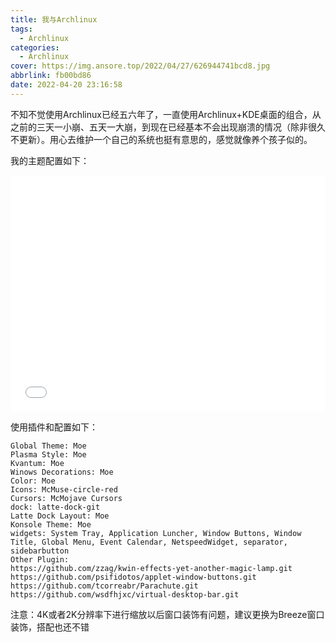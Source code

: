 ```yaml
---
title: 我与Archlinux
tags:
  - Archlinux
categories:
  - Archlinux
cover: https://img.ansore.top/2022/04/27/626944741bcd8.jpg
abbrlink: fb00bd86
date: 2022-04-20 23:16:58
---
```


不知不觉使用Archlinux已经五六年了，一直使用Archlinux+KDE桌面的组合，从之前的三天一小崩、五天一大崩，到现在已经基本不会出现崩溃的情况（除非很久不更新）。用心去维护一个自己的系统也挺有意思的，感觉就像养个孩子似的。

我的主题配置如下：

<div style="position:relative; padding-bottom: 75%; width:100%; height:0;">
  <iframe src="//player.bilibili.com/player.html?aid=585924344&bvid=BV1bz4y1z7oV&cid=276101028&page=1" scrolling="no" border="0" frameborder="no" framespacing="0" allowfullscreen="true" style="position: absolute; width: 100%; height: 100%; left: 0; top: 0;"> </iframe>
</div>

使用插件和配置如下：

```
Global Theme: Moe
Plasma Style: Moe
Kvantum: Moe
Winows Decorations: Moe
Color: Moe
Icons: McMuse-circle-red
Cursors: McMojave Cursors
dock: latte-dock-git
Latte Dock Layout: Moe
Konsole Theme: Moe
widgets: System Tray, Application Luncher, Window Buttons, Window Title, Global Menu, Event Calendar, NetspeedWidget, separator, sidebarbutton
Other Plugin:
https://github.com/zzag/kwin-effects-yet-another-magic-lamp.git
https://github.com/psifidotos/applet-window-buttons.git
https://github.com/tcorreabr/Parachute.git
https://github.com/wsdfhjxc/virtual-desktop-bar.git
```

注意：4K或者2K分辨率下进行缩放以后窗口装饰有问题，建议更换为Breeze窗口装饰，搭配也还不错
